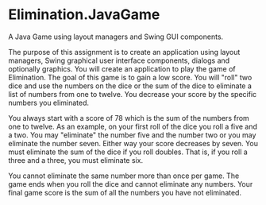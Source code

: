 # Elimination.JavaGame
A Java Game using layout managers and Swing GUI components.

The purpose of this assignment is to create an application using layout managers, Swing graphical user interface components, dialogs and optionally graphics. You will create an application to play the game of Elimination. The goal of this game is to gain a low score. You will "roll" two dice and use the numbers on the dice or the sum of the dice to eliminate a list of numbers from one to twelve. You decrease your score by the specific numbers you eliminated.

You always start with a score of 78 which is the sum of the numbers from one to twelve. As an example, on your first roll of the dice you roll a five and a two. You may "eliminate" the number five and the number two or you may eliminate the number seven. Either way your score decreases by seven. You must eliminate the sum of the dice if you roll doubles. That is, if you roll a three and a three, you must eliminate six.

You cannot eliminate the same number more than once per game. The game ends when you roll the dice and cannot eliminate any numbers. Your final game score is the sum of all the numbers you have not eliminated. 
